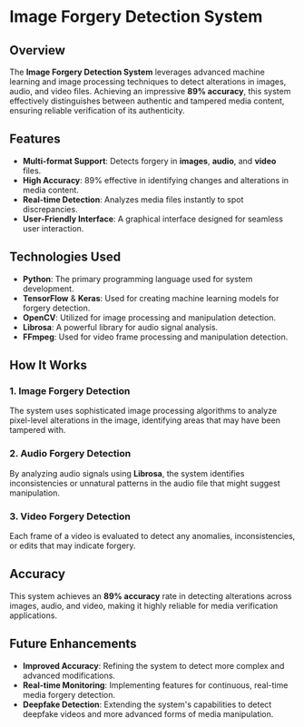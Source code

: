 # Image Forgery Detection System

## Overview
The **Image Forgery Detection System** leverages advanced machine learning and image processing techniques to detect alterations in images, audio, and video files. Achieving an impressive **89% accuracy**, this system effectively distinguishes between authentic and tampered media content, ensuring reliable verification of its authenticity.

## Features
- **Multi-format Support**: Detects forgery in **images**, **audio**, and **video** files.
- **High Accuracy**: 89% effective in identifying changes and alterations in media content.
- **Real-time Detection**: Analyzes media files instantly to spot discrepancies.
- **User-Friendly Interface**: A graphical interface designed for seamless user interaction.

## Technologies Used
- **Python**: The primary programming language used for system development.
- **TensorFlow** & **Keras**: Used for creating machine learning models for forgery detection.
- **OpenCV**: Utilized for image processing and manipulation detection.
- **Librosa**: A powerful library for audio signal analysis.
- **FFmpeg**: Used for video frame processing and manipulation detection.

## How It Works
### 1. **Image Forgery Detection**
   The system uses sophisticated image processing algorithms to analyze pixel-level alterations in the image, identifying areas that may have been tampered with.

### 2. **Audio Forgery Detection**
   By analyzing audio signals using **Librosa**, the system identifies inconsistencies or unnatural patterns in the audio file that might suggest manipulation.

### 3. **Video Forgery Detection**
   Each frame of a video is evaluated to detect any anomalies, inconsistencies, or edits that may indicate forgery.

## Accuracy
This system achieves an **89% accuracy** rate in detecting alterations across images, audio, and video, making it highly reliable for media verification applications.

## Future Enhancements
- **Improved Accuracy**: Refining the system to detect more complex and advanced modifications.
- **Real-time Monitoring**: Implementing features for continuous, real-time media forgery detection.
- **Deepfake Detection**: Extending the system's capabilities to detect deepfake videos and more advanced forms of media manipulation.



